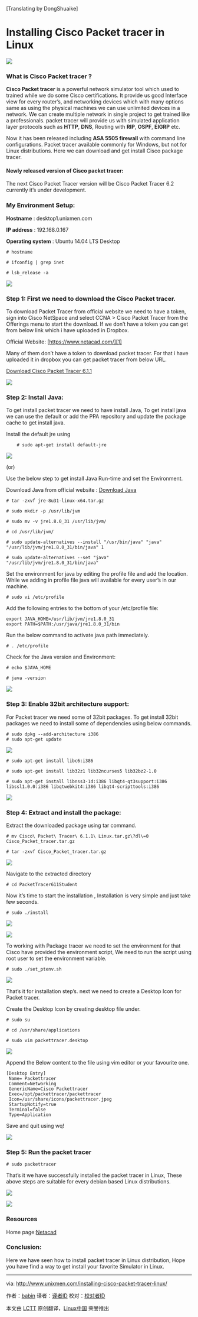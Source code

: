 [Translating by DongShuaike]

Installing Cisco Packet tracer in Linux 
================================================================================
![](http://180016988.r.cdn77.net/wp-content/uploads/2015/01/Main_picture.png)

### What is Cisco Packet tracer ? ###

**Cisco Packet tracer** is a powerful network simulator tool which used to trained while we do some Cisco certifications. It provide us good Interface view for every router’s, and networking devices which with many options same as using the physical machines we can use unlimited devices in a network. We can create multiple network in single project to get trained like a professionals. packet tracer will provide us with simulated application layer protocols such as **HTTP**, **DNS**, Routing with **RIP**, **OSPF**, **EIGRP** etc.

Now it has been released including **ASA 5505 firewall** with command line configurations. Packet tracer available commonly for Windows, but not for Linux distributions. Here we can download and get install Cisco package tracer.

#### Newly released version of Cisco packet tracer: ####

The next Cisco Packet Tracer version will be Cisco Packet Tracer 6.2 currently it’s under development.

### My Environment Setup: ###

**Hostname**                :           desktop1.unixmen.com

**IP address**               :           192.168.0.167

**Operating system**    :           Ubuntu 14.04 LTS Desktop

    # hostname

    # ifconfig | grep inet

    # lsb_release -a

![](http://180016988.r.cdn77.net/wp-content/uploads/2015/01/pkt_001.png)

### Step 1: First we need to download the Cisco Packet tracer. ###

To download Packet Tracer from official website we need to have a token, sign into Cisco NetSpace and select CCNA > Cisco Packet Tracer from the Offerings menu to start the download. If we don’t have a token you can get from below link which i have uploaded in Dropbox.

Official Website: [https://www.netacad.com/][1]

Many of them don’t have a token to download packet tracer. For that i have uploaded it in dropbox you can get packet tracer from below URL.

[Download Cisco Packet Tracer 6.1.1][2]

![](http://180016988.r.cdn77.net/wp-content/uploads/2015/01/pkt_002.png)

### Step 2: Install Java: ###

To get install packet tracer we need to have install Java, To get install java we can use the default or add the PPA repository and update the package cache to get install java.

Install the default jre using

        # sudo apt-get install default-jre

![](http://180016988.r.cdn77.net/wp-content/uploads/2015/01/pkt_003.png)

(or)

Use the below step to get install Java Run-time and set the Environment.

Download Java from official website : [Download Java][3]

    # tar -zxvf jre-8u31-linux-x64.tar.gz

    # sudo mkdir -p /usr/lib/jvm

    # sudo mv -v jre1.8.0_31 /usr/lib/jvm/

    # cd /usr/lib/jvm/

    # sudo update-alternatives --install "/usr/bin/java" "java" "/usr/lib/jvm/jre1.8.0_31/bin/java" 1

    # sudo update-alternatives --set "java" "/usr/lib/jvm/jre1.8.0_31/bin/java"

Set the environment for java by editing the profile file and add the location. While we adding in profile file java will available for every user’s in our machine.

    # sudo vi /etc/profile

Add the following entries to the bottom of your /etc/profile file:

    export JAVA_HOME=/usr/lib/jvm/jre1.8.0_31
    export PATH=$PATH:/usr/java/jre1.8.0_31/bin

Run the below command to activate java path immediately.

    # . /etc/profile

Check for the Java version and Environment:

    # echo $JAVA_HOME

    # java -version

![](http://180016988.r.cdn77.net/wp-content/uploads/2015/01/pkt_004.png)

### Step 3: Enable 32bit architecture support: ###

For Packet tracer we need some of 32bit packages. To get install 32bit packages we need to install some of dependencies using below commands.

    # sudo dpkg --add-architecture i386
    # sudo apt-get update

![](http://180016988.r.cdn77.net/wp-content/uploads/2015/01/pkt_005.png)

    # sudo apt-get install libc6:i386

    # sudo apt-get install lib32z1 lib32ncurses5 lib32bz2-1.0

    # sudo apt-get install libnss3-1d:i386 libqt4-qt3support:i386 libssl1.0.0:i386 libqtwebkit4:i386 libqt4-scripttools:i386

![](http://180016988.r.cdn77.net/wp-content/uploads/2015/01/pkt_006.png)

### Step 4: Extract and install the package: ###

Extract the downloaded package using tar command.

    # mv Cisco\ Packet\ Tracer\ 6.1.1\ Linux.tar.gz\?dl\=0 Cisco_Packet_tracer.tar.gz

    # tar -zxvf Cisco_Packet_tracer.tar.gz

![](http://180016988.r.cdn77.net/wp-content/uploads/2015/01/pkt_007.png)

Navigate to the extracted directory

    # cd PacketTracer611Student

Now it’s time to start the installation , Installation is very simple and just take few seconds.

    # sudo ./install

![](http://180016988.r.cdn77.net/wp-content/uploads/2015/01/pkt_008.png)

![](http://180016988.r.cdn77.net/wp-content/uploads/2015/01/pkt_009.png)

To working with Package tracer we need to set the environment for that Cisco have provided the environment script, We need to run the script using root user to set the environment variable.

    # sudo ./set_ptenv.sh

![](http://180016988.r.cdn77.net/wp-content/uploads/2015/01/pkt_010.png)

That’s it for installation step’s. next we need to create a Desktop Icon for Packet tracer.

Create the Desktop Icon by creating desktop file under.

    # sudo su

    # cd /usr/share/applications

    # sudo vim packettracer.desktop

![](http://180016988.r.cdn77.net/wp-content/uploads/2015/01/pkt_011.png)

Append the Below content to the file using vim editor or your favourite one.

    [Desktop Entry]
     Name= Packettracer
     Comment=Networking
     GenericName=Cisco Packettracer
     Exec=/opt/packettracer/packettracer
     Icon=/usr/share/icons/packettracer.jpeg
     StartupNotify=true
     Terminal=false
     Type=Application

Save and quit using wq!

![](http://180016988.r.cdn77.net/wp-content/uploads/2015/01/pkt_012.png)

### Step 5: Run the packet tracer ###

    # sudo packettracer

That’s it we have successfully installed the packet tracer in Linux, These above steps are suitable for every debian based Linux distributions.

![](http://180016988.r.cdn77.net/wp-content/uploads/2015/01/pkt_013.png)

![](http://180016988.r.cdn77.net/wp-content/uploads/2015/01/pkt_014.png)

### Resources ###

Home page:[Netacad][4]

### Conclusion: ###

Here we have seen how to install packet tracer in Linux distribution, Hope you have find a way to get install your favorite Simulator in Linux.

--------------------------------------------------------------------------------

via: http://www.unixmen.com/installing-cisco-packet-tracer-linux/

作者：[babin][a]
译者：[译者ID](https://github.com/译者ID)
校对：[校对者ID](https://github.com/校对者ID)

本文由 [LCTT](https://github.com/LCTT/TranslateProject) 原创翻译，[Linux中国](http://linux.cn/) 荣誉推出

[a]:http://www.unixmen.com/author/babin/
[1]:https://www.netacad.com/
[2]:https://www.dropbox.com/s/5evz8gyqqvq3o3v/Cisco%20Packet%20Tracer%206.1.1%20Linux.tar.gz?dl=0
[3]:http://www.oracle.com/technetwork/java/javase/downloads/jre8-downloads-2133155.html
[4]:https://www.netacad.com/
